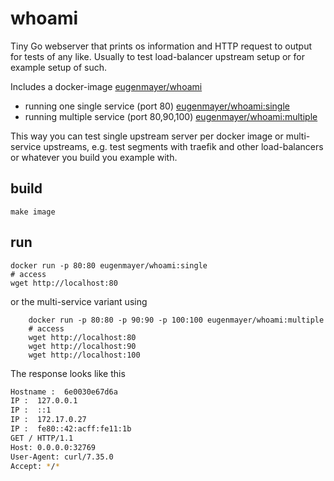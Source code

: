 # whoami

Tiny Go webserver that prints os information and HTTP request to output for tests of any like.
Usually to test load-balancer upstream setup or for example setup of such.

Includes a docker-image [eugenmayer/whoami](https://hub.docker.com/r/eugenmayer/whoami) 
 - running one single service (port 80) [eugenmayer/whoami:single](https://hub.docker.com/r/eugenmayer/whoami)
 - running multiple service (port 80,90,100) [eugenmayer/whoami:multiple](https://hub.docker.com/r/eugenmayer/whoami)

This way you can test single upstream server per docker image or multi-service upstreams, e.g. test segments with traefik and other load-balancers or whatever you build you example with.

## build

    make image 

## run
```
docker run -p 80:80 eugenmayer/whoami:single
# access
wget http://localhost:80
```

or the multi-service variant using 
```    
    docker run -p 80:80 -p 90:90 -p 100:100 eugenmayer/whoami:multiple
    # access
    wget http://localhost:80
    wget http://localhost:90
    wget http://localhost:100
```

The response looks like this            
```sh
Hostname :  6e0030e67d6a
IP :  127.0.0.1
IP :  ::1
IP :  172.17.0.27
IP :  fe80::42:acff:fe11:1b
GET / HTTP/1.1
Host: 0.0.0.0:32769
User-Agent: curl/7.35.0
Accept: */*
```
